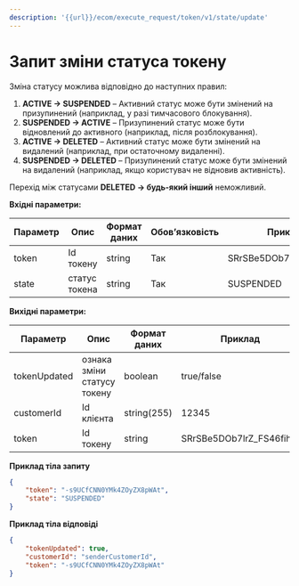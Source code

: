 ```yaml
---
description: '{{url}}/ecom/execute_request/token/v1/state/update'
---
```


# Запит зміни статуса токену

Зміна статусу можлива відповідно до наступних правил:

1. **ACTIVE → SUSPENDED** – Активний статус може бути змінений на призупинений (наприклад, у разі тимчасового блокування).
2. **SUSPENDED → ACTIVE** – Призупинений статус може бути відновлений до активного (наприклад, після розблокування).
3. **ACTIVE → DELETED** – Активний статус може бути змінений на видалений (наприклад, при остаточному видаленні).
4. **SUSPENDED → DELETED** – Призупинений статус може бути змінений на видалений (наприклад, якщо користувач не відновив активність).

Перехід між статусами **DELETED → будь-який інший** неможливий.



**Вхідні параметри:**&#x20;

| Параметр | Опис           | Формат даних | Обовʼязковість | Приклад                   |
| -------- | -------------- | ------------ | -------------- | ------------------------- |
| token    | Id токену      | string       | Так            | SRrSBe5DOb7lrZ\_FS46fihty |
| state    | статус токена  | string       | Так            | SUSPENDED                 |

**Вихідні параметри:**&#x20;

| Параметр     | Опис                        | Формат даних | Приклад                   |
| ------------ | --------------------------- | ------------ | ------------------------- |
| tokenUpdated | ознака зміни статусу токену | boolean      | true/false                |
| customerId   | Id клієнта                  | string(255)  | 12345                     |
| token        | Id токену                   | string       | SRrSBe5DOb7lrZ\_FS46fihty |

**Приклад тіла запиту**&#x20;

```json
{
    "token": "-s9UCfCNN0YMk4ZOyZX8pWAt",
    "state": "SUSPENDED"
}
```

**Приклад тіла відповіді**&#x20;

```json
{
    "tokenUpdated": true,
    "customerId": "senderCustomerId",
    "token": "-s9UCfCNN0YMk4ZOyZX8pWAt"
}
```
